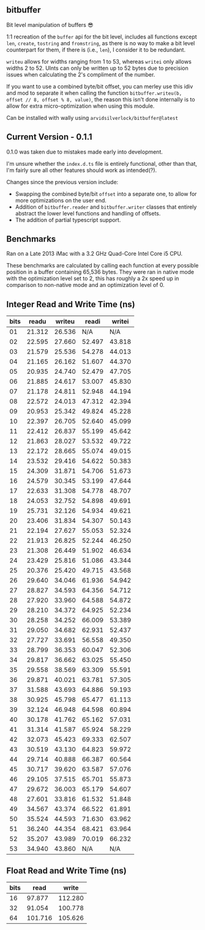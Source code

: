## bitbuffer
Bit level manipulation of buffers 😎

1:1 recreation of the `buffer` api for the bit level, includes all functions except `len`, `create`, `tostring` and `fromstring`, as there is no way to make a bit level counterpart for them, if there is (i.e., `len`), I consider it to be redundant.

`writeu` allows for widths ranging from 1 to 53, whereas `writei` only allows widths 2 to 52. UInts can only be written up to 52 bytes due to precision issues when calculating the 2's compliment of the number.

If you want to use a combined byte/bit offset, you can merley use this idiv and mod to separate it when calling the function `bitbuffer.writeu(b, offset // 8, offset % 8, value)`, the reason this isn't done internally is to allow for extra micro-optimization when using this module.

Can be installed with wally using `arvidsilverlock/bitbuffer@latest`

## Current Version - 0.1.1
0.1.0 was taken due to mistakes made early into development.

I'm unsure whether the `index.d.ts` file is entirely functional, other than that, I'm fairly sure all other features should work as intended(?).

Changes since the previous version include:
- Swapping the combined byte/bit `offset` into a separate one, to allow for more optimizations on the user end.
- Addition of `bitbuffer.reader` and `bitbuffer.writer` classes that entirely abstract the lower level functions and handling of offsets.
- The addition of partial typescript support.

## Benchmarks
Ran on a Late 2013 iMac with a 3.2 GHz Quad-Core Intel Core i5 CPU.

These benchmarks are calculated by calling each function at every possible position in a buffer containing 65,536 bytes.
They were ran in native mode with the optimization level set to 2, this has roughly a 2x speed up in comparison to non-native mode and an optimization level of 0.

## Integer Read and Write Time (ns)
|bits|readu|writeu|readi|writei|
|----|-----|------|-----|------|
| 01 | 21.312 | 26.536 | N/A | N/A |
| 02 | 22.595 | 27.660 | 52.497 | 43.818 |
| 03 | 21.579 | 25.536 | 54.278 | 44.013 |
| 04 | 21.165 | 26.162 | 51.607 | 44.370 |
| 05 | 20.935 | 24.740 | 52.479 | 47.705 |
| 06 | 21.885 | 24.617 | 53.007 | 45.830 |
| 07 | 21.178 | 24.811 | 52.948 | 44.194 |
| 08 | 22.572 | 24.013 | 47.312 | 42.394 |
| 09 | 20.953 | 25.342 | 49.824 | 45.228 |
| 10 | 22.397 | 26.705 | 52.640 | 45.099 |
| 11 | 22.412 | 26.837 | 55.199 | 45.642 |
| 12 | 21.863 | 28.027 | 53.532 | 49.722 |
| 13 | 22.172 | 28.665 | 55.074 | 49.015 |
| 14 | 23.532 | 29.416 | 54.622 | 50.383 |
| 15 | 24.309 | 31.871 | 54.706 | 51.673 |
| 16 | 24.579 | 30.345 | 53.199 | 47.644 |
| 17 | 22.633 | 31.308 | 54.778 | 48.707 |
| 18 | 24.053 | 32.752 | 54.898 | 49.691 |
| 19 | 25.731 | 32.126 | 54.934 | 49.621 |
| 20 | 23.406 | 31.834 | 54.307 | 50.143 |
| 21 | 22.194 | 27.627 | 55.053 | 52.324 |
| 22 | 21.913 | 26.825 | 52.244 | 46.250 |
| 23 | 21.308 | 26.449 | 51.902 | 46.634 |
| 24 | 23.429 | 25.816 | 51.086 | 43.344 |
| 25 | 20.376 | 25.420 | 49.715 | 43.568 |
| 26 | 29.640 | 34.046 | 61.936 | 54.942 |
| 27 | 28.827 | 34.593 | 64.356 | 54.712 |
| 28 | 27.920 | 33.960 | 64.588 | 54.872 |
| 29 | 28.210 | 34.372 | 64.925 | 52.234 |
| 30 | 28.258 | 34.252 | 66.009 | 53.389 |
| 31 | 29.050 | 34.682 | 62.931 | 52.437 |
| 32 | 27.727 | 33.691 | 56.558 | 49.350 |
| 33 | 28.799 | 36.353 | 60.047 | 52.306 |
| 34 | 29.817 | 36.662 | 63.025 | 55.450 |
| 35 | 29.558 | 38.569 | 63.309 | 55.591 |
| 36 | 29.871 | 40.021 | 63.781 | 57.305 |
| 37 | 31.588 | 43.693 | 64.886 | 59.193 |
| 38 | 30.925 | 45.798 | 65.477 | 61.113 |
| 39 | 32.124 | 46.948 | 64.598 | 60.894 |
| 40 | 30.178 | 41.762 | 65.162 | 57.031 |
| 41 | 31.314 | 41.587 | 65.924 | 58.229 |
| 42 | 32.073 | 45.423 | 69.333 | 62.507 |
| 43 | 30.519 | 43.130 | 64.823 | 59.972 |
| 44 | 29.714 | 40.888 | 66.387 | 60.564 |
| 45 | 30.717 | 39.620 | 63.587 | 57.076 |
| 46 | 29.105 | 37.515 | 65.701 | 55.873 |
| 47 | 29.672 | 36.003 | 65.179 | 54.607 |
| 48 | 27.601 | 33.816 | 61.532 | 51.848 |
| 49 | 34.567 | 43.374 | 66.522 | 61.891 |
| 50 | 35.524 | 44.593 | 71.630 | 63.962 |
| 51 | 36.240 | 44.354 | 68.421 | 63.964 |
| 52 | 35.207 | 43.989 | 70.019 | 66.232 |
| 53 | 34.940 | 43.860 | N/A | N/A |

## Float Read and Write Time (ns)
|bits|read|write|
|----|----|-----|
| 16 | 97.877 | 112.280 |
| 32 | 91.054 | 100.778 |
| 64 | 101.716 | 105.626 |